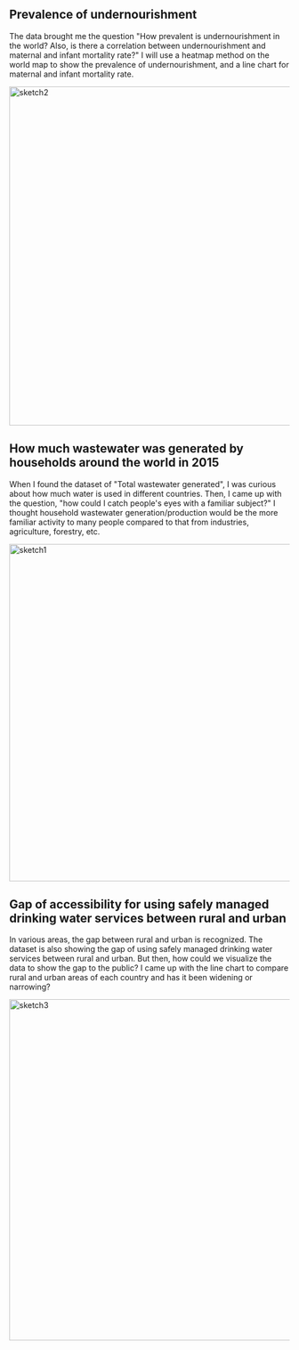 

## Prevalence of undernourishment

The data brought me the question "How prevalent is undernourishment in the world?  Also, is there a correlation between undernourishment and maternal and infant mortality rate?" I will use a heatmap method on the world map to show the prevalence of undernourishment, and a line chart for maternal and infant mortality rate.

<img width="609" alt="sketch2" src="https://user-images.githubusercontent.com/86972559/191416830-29a04287-6633-4b62-9519-a0e812243da7.png">

## How much wastewater was generated by households around the world in 2015

When I found the dataset of "Total wastewater generated", I was curious about how much water is used in different countries. Then, I came up with the question, "how could I catch people's eyes with a familiar subject?" I thought household wastewater generation/production would be the more familiar activity to many people compared to that from industries, agriculture, forestry, etc.

<img width="606" alt="sketch1" src="https://user-images.githubusercontent.com/86972559/191416813-90e9ebe3-d354-4d82-99f5-8a6a15cb6e91.png">

## Gap of accessibility for using safely managed drinking water services between rural and urban

In various areas, the gap between rural and urban is recognized. The dataset is also showing the gap of using safely managed drinking water services between rural and urban. But then, how could we visualize the data to show the gap to the public? I came up with the line chart to compare rural and urban areas of each country and has it been widening or narrowing? 

<img width="613" alt="sketch3" src="https://user-images.githubusercontent.com/86972559/191589552-01d9acac-1127-44c8-9117-a4fcad4e5026.png">
